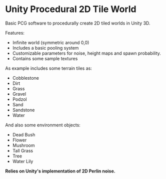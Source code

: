 Unity Procedural 2D Tile World
==============================

Basic PCG software to procedurally create 2D tiled worlds in Unity 3D.

Features:
* Infinite world (symmetric around 0,0)
* Includes a basic pooling system
* Customizable parameters for noise, height maps and spawn probability.
* Contains some sample textures

As example includes some terrain tiles as:

* Cobblestone
* Dirt
* Grass
* Gravel
* Podzol
* Sand
* Sandstone
* Water

And also some environment objects:

* Dead Bush
* Flower
* Mushroom
* Tall Grass
* Tree
* Water Lily

**Relies on Unity's implementation of 2D Perlin noise.**
